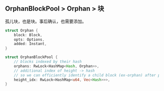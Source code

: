 ## OrphanBlockPool &gt; Orphan &gt; 块

孤儿块，也是块。事后确认，也需要添加。

```rust
struct Orphan {
	block: Block,
	opts: Options,
	added: Instant,
}

struct OrphanBlockPool {
	// blocks indexed by their hash
	orphans: RwLock<HashMap<Hash, Orphan>>,
	// additional index of height -> hash
	// so we can efficiently identify a child block (ex-orphan) after processing a block
	height_idx: RwLock<HashMap<u64, Vec<Hash>>>,
}
```



